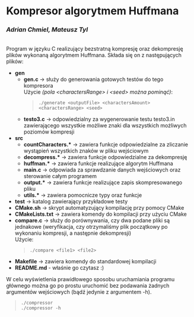 # **Kompresor algorytmem Huffmana**
### ***Adrian Chmiel, Mateusz Tyl***
\
Program w języku C realizujący bezstratną kompresję oraz dekompresję plików wykonaną algorytmem Huffmana. Składa się on z następujących plików:
* **gen**
  * **gen.c** -> służy do generowania gotowych testów do tego kompresora \
    Użycie *(pola \<charactersRange> i \<seed> można pominąć)*:
    > `./generate <outputFile> <charactersAmount> <charactersRange> <seed>` 
  * **testo3.c** -> odpowiedzialny za wygenerowanie testu testo3.in zawierającego wszystkie możliwe znaki dla wszystkich możliwych poziomów kompresji
* **src**
  * **countCharacters.\*** -> zawiera funkcje odpowiedzialne za zliczanie wystąpień wszystkich znaków w pliku wejściowym
  * **decompress.\*** -> zawiera funkcje odpowiedzialne za dekompresję
  * **huffman.\*** -> zawiera funkcje realizujące algorytm Huffmana
  * **main.c** -> odpowiada za sprawdzanie danych wejściowych oraz sterowanie całym programem
  * **output.\*** -> zawiera funkcje realizujące zapis skompresowanego pliku
  * **utils.\*** -> zawiera pomocnicze typy oraz funkcje
* **test** -> katalog zawierający przykładowe testy
* **CMake.sh** -> skrypt automatyzujący kompilację przy pomocy CMake
* **CMakeLists.txt** -> zawiera komendy do kompilacji przy użyciu CMake
* **compare.c** -> służy do porównywania, czy dwa podane pliki są jednakowe (weryfikacja, czy otrzymaliśmy plik początkowy po wykonaniu kompresji, a następnie dekompresji) \
  Użycie:
  > `./compare <file1> <file2>` 
* **Makefile** -> zawiera komendy do standardowej kompilacji
* **README.md** - właśnie go czytasz :)

W celu wyświetlenia prawidłowego sposobu uruchamiania programu głównego można go po prostu uruchomić bez podawania żadnych argumentów wejściowych (bądź jedynie z argumentem -h).

> `./compressor` \
> `./compressor -h`